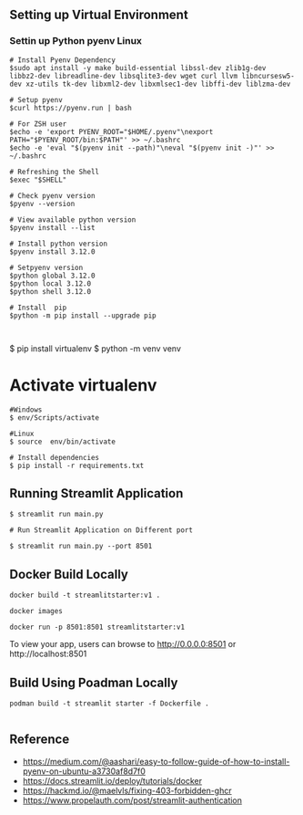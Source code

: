 ## Setting up Virtual Environment


### Settin up Python pyenv Linux
```
# Install Pyenv Dependency
$sudo apt install -y make build-essential libssl-dev zlib1g-dev libbz2-dev libreadline-dev libsqlite3-dev wget curl llvm libncursesw5-dev xz-utils tk-dev libxml2-dev libxmlsec1-dev libffi-dev liblzma-dev

# Setup pyenv
$curl https://pyenv.run | bash

# For ZSH user
$echo -e 'export PYENV_ROOT="$HOME/.pyenv"\nexport PATH="$PYENV_ROOT/bin:$PATH"' >> ~/.bashrc
$echo -e 'eval "$(pyenv init --path)"\neval "$(pyenv init -)"' >> ~/.bashrc

# Refreshing the Shell
$exec "$SHELL"

# Check pyenv version
$pyenv --version

# View available python version
$pyenv install --list

# Install python version
$pyenv install 3.12.0

# Setpyenv version
$python global 3.12.0
$python local 3.12.0
$python shell 3.12.0

# Install  pip
$python -m pip install --upgrade pip



```
$ pip install virtualenv
$ python -m venv venv

# Activate virtualenv
```
#Windows
$ env/Scripts/activate

#Linux
$ source  env/bin/activate

# Install dependencies
$ pip install -r requirements.txt

```

## Running Streamlit Application

```
$ streamlit run main.py

# Run Streamlit Application on Different port

$ streamlit run main.py --port 8501

```

## Docker Build Locally

```
docker build -t streamlitstarter:v1 .

docker images

docker run -p 8501:8501 streamlitstarter:v1

```
To view your app, users can browse to http://0.0.0.0:8501 or http://localhost:8501

## Build Using Poadman Locally
```
podman build -t streamlit starter -f Dockerfile .


```



## Reference 
- https://medium.com/@aashari/easy-to-follow-guide-of-how-to-install-pyenv-on-ubuntu-a3730af8d7f0
- https://docs.streamlit.io/deploy/tutorials/docker
- https://hackmd.io/@maelvls/fixing-403-forbidden-ghcr
- https://www.propelauth.com/post/streamlit-authentication






